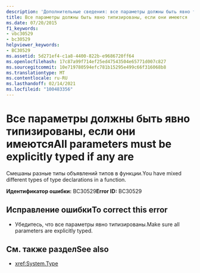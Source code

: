 ```yaml
---
description: 'Дополнительные сведения: все параметры должны быть явно типизированы, если таковые имеются'
title: Все параметры должны быть явно типизированы, если они имеются
ms.date: 07/20/2015
f1_keywords:
- vbc30529
- bc30529
helpviewer_keywords:
- BC30529
ms.assetid: 5d271ef4-c1a8-4400-822b-e9686720ff64
ms.openlocfilehash: 17c87a99f714ef25ed47543504e65771d007c827
ms.sourcegitcommit: 10e719780594efc781b15295e499c66f316068b8
ms.translationtype: MT
ms.contentlocale: ru-RU
ms.lasthandoff: 02/14/2021
ms.locfileid: "100483356"
---
```

# <a name="all-parameters-must-be-explicitly-typed-if-any-are"></a><span data-ttu-id="d08e8-103">Все параметры должны быть явно типизированы, если они имеются</span><span class="sxs-lookup"><span data-stu-id="d08e8-103">All parameters must be explicitly typed if any are</span></span>

<span data-ttu-id="d08e8-104">Смешаны разные типы объявлений типов в функции.</span><span class="sxs-lookup"><span data-stu-id="d08e8-104">You have mixed different types of type declarations in a function.</span></span>  
  
 <span data-ttu-id="d08e8-105">**Идентификатор ошибки:** BC30529</span><span class="sxs-lookup"><span data-stu-id="d08e8-105">**Error ID:** BC30529</span></span>  
  
## <a name="to-correct-this-error"></a><span data-ttu-id="d08e8-106">Исправление ошибки</span><span class="sxs-lookup"><span data-stu-id="d08e8-106">To correct this error</span></span>  
  
- <span data-ttu-id="d08e8-107">Убедитесь, что все параметры явно типизированы.</span><span class="sxs-lookup"><span data-stu-id="d08e8-107">Make sure all parameters are explicitly typed.</span></span>  
  
## <a name="see-also"></a><span data-ttu-id="d08e8-108">См. также раздел</span><span class="sxs-lookup"><span data-stu-id="d08e8-108">See also</span></span>

- <xref:System.Type>
